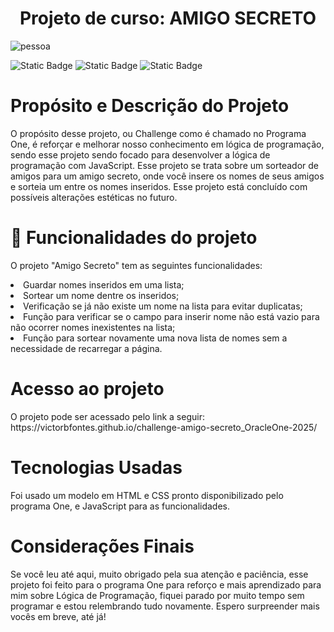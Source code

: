 <h1 align= center>Projeto de curso: AMIGO SECRETO</h1>
<img src= https://github.com/user-attachments/assets/1f52065e-3557-418d-bad8-52db558197f6 alt= pessoa com roupa laranja com cabelo afro mexendo em um aparelho com a frase amigo secreto ao lado>
<p>
<img alt="Static Badge" src="https://img.shields.io/badge/status-completed-green?style=plastic">
<img alt="Static Badge" src="https://img.shields.io/badge/Oracle-Programa_One-cadetblue?style=plastic">
<img alt="Static Badge" src="https://img.shields.io/badge/JavaScript-yellow?style=plastic">
</p>

<h1>Propósito e Descrição do Projeto</h1>

<p>O propósito desse projeto, ou Challenge como é chamado no Programa One, é reforçar e melhorar nosso conhecimento em lógica de programação, sendo esse projeto sendo focado para desenvolver a lógica de programação com JavaScript. Esse projeto se trata sobre um sorteador de amigos para um amigo secreto, onde você insere os nomes de seus amigos e sorteia um entre os nomes inseridos. Esse projeto está concluído com possíveis alterações estéticas no futuro.</p>

<h1> 🔨 Funcionalidades do projeto</h1>

<p>O projeto "Amigo Secreto" tem as seguintes funcionalidades:</p>
<li>Guardar nomes inseridos em uma lista;</li>
<li>Sortear um nome dentre os inseridos;</li>
<li>Verificação se já não existe um nome na lista para evitar duplicatas;</li>
<li>Função para verificar se o campo para inserir nome não está vazio para não ocorrer nomes inexistentes na lista;</li>
<li>Função para sortear novamente uma nova lista de nomes sem a necessidade de recarregar a página.</li>

<h1>Acesso ao projeto</h1>

<p>O projeto pode ser acessado pelo link a seguir: https://victorbfontes.github.io/challenge-amigo-secreto_OracleOne-2025/</p>

<h1>Tecnologias Usadas</h1>

<p>Foi usado um modelo em HTML e CSS pronto disponibilizado pelo programa One, e JavaScript para as funcionalidades.</p>

<h1>Considerações Finais</h1>

<p>Se você leu até aqui, muito obrigado pela sua atenção e paciência, esse projeto foi feito para o programa One para reforço e mais aprendizado para mim sobre Lógica de Programação, fiquei parado por muito tempo sem programar e estou relembrando tudo novamente. Espero surpreender mais vocês em breve, até já!</p>
